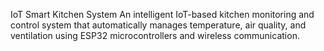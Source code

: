 IoT Smart Kitchen System
An intelligent IoT-based kitchen monitoring and control system that automatically manages temperature, air quality, and ventilation using ESP32 microcontrollers and wireless communication. 
